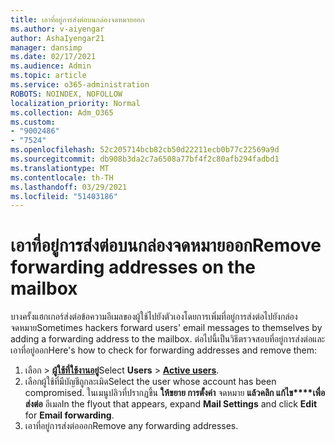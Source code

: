 ```yaml
---
title: เอาที่อยู่การส่งต่อบนกล่องจดหมายออก
ms.author: v-aiyengar
author: AshaIyengar21
manager: dansimp
ms.date: 02/17/2021
ms.audience: Admin
ms.topic: article
ms.service: o365-administration
ROBOTS: NOINDEX, NOFOLLOW
localization_priority: Normal
ms.collection: Adm_O365
ms.custom:
- "9002486"
- "7524"
ms.openlocfilehash: 52c205714bcb82cb50d22211ecb0b77c22569a9d
ms.sourcegitcommit: db908b3da2c7a6508a77bf4f2c80afb294fadbd1
ms.translationtype: MT
ms.contentlocale: th-TH
ms.lasthandoff: 03/29/2021
ms.locfileid: "51403186"
---
```

# <a name="remove-forwarding-addresses-on-the-mailbox"></a><span data-ttu-id="5b800-102">เอาที่อยู่การส่งต่อบนกล่องจดหมายออก</span><span class="sxs-lookup"><span data-stu-id="5b800-102">Remove forwarding addresses on the mailbox</span></span>

<span data-ttu-id="5b800-103">บางครั้งแฮกเกอร์ส่งต่อข้อความอีเมลของผู้ใช้ไปยังตัวเองโดยการเพิ่มที่อยู่การส่งต่อไปยังกล่องจดหมาย</span><span class="sxs-lookup"><span data-stu-id="5b800-103">Sometimes hackers forward users' email messages to themselves by adding a forwarding address to the mailbox.</span></span> <span data-ttu-id="5b800-104">ต่อไปนี้เป็นวิธีตรวจสอบที่อยู่การส่งต่อและเอาที่อยู่ออก</span><span class="sxs-lookup"><span data-stu-id="5b800-104">Here's how to check for forwarding addresses and remove them:</span></span>

1. <span data-ttu-id="5b800-105">เลือก  >  **[ผู้ใช้ที่ใช้งานอยู่](https://go.microsoft.com/fwlink/p/?linkid=834822)**</span><span class="sxs-lookup"><span data-stu-id="5b800-105">Select **Users** > **[Active users](https://go.microsoft.com/fwlink/p/?linkid=834822)**.</span></span>
1. <span data-ttu-id="5b800-106">เลือกผู้ใช้ที่มีบัญชีถูกละเมิด</span><span class="sxs-lookup"><span data-stu-id="5b800-106">Select the user whose account has been compromised.</span></span> <span data-ttu-id="5b800-107">ในเมนูปลิวที่ปรากฏขึ้น **ให้ขยาย การตั้งค่า** จดหมาย **แล้วคลิก แก้ไข\*\*\*\*เพื่อส่งต่อ** อีเมล</span><span class="sxs-lookup"><span data-stu-id="5b800-107">In the flyout that appears, expand **Mail Settings** and click **Edit** for **Email forwarding**.</span></span>
1. <span data-ttu-id="5b800-108">เอาที่อยู่การส่งต่อออก</span><span class="sxs-lookup"><span data-stu-id="5b800-108">Remove any forwarding addresses.</span></span>
